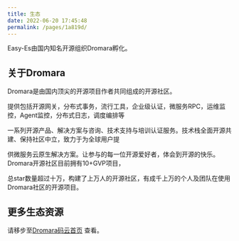 ```yaml
---
title: 生态
date: 2022-06-20 17:45:48
permalink: /pages/1a819d/
---
```


Easy-Es由国内知名开源组织Dromara孵化。

关于Dromara 
---
Dromara是由国内顶尖的开源项目作者共同组成的开源社区。

提供包括开源网关，分布式事务，流行工具，企业级认证，微服务RPC，运维监控，Agent监控，分布式日志，调度编排等

一系列开源产品、解决方案与咨询、技术支持与培训认证服务。技术栈全面开源共建、保持社区中立，致力于为全球用户提

供微服务云原生解决方案。让参与的每一位开源爱好者，体会到开源的快乐。Dromara开源社区目前拥有10+GVP项目，

总star数量超过十万，构建了上万人的开源社区，有成千上万的个人及团队在使用Dromara社区的开源项目。

更多生态资源
---
请移步至[Dromara码云首页](https://gitee.com/dromara) 查看。
